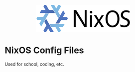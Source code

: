 <p align="center"> <img src="https://raw.githubusercontent.com/NixOS/nixos-homepage/main/public/logo/nixos-hires.png" width="300px"> </p>

# NixOS Config Files

Used for school, coding, etc.
